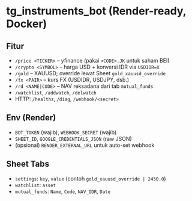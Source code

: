 # tg_instruments_bot (Render-ready, Docker)

## Fitur
- `/price <TICKER>` – yfinance (pakai `<CODE>.JK` untuk saham BEI)
- `/crypto <SYMBOL>` – harga USD + konversi IDR via `USDIDR=X`
- `/gold` – XAUUSD; override lewat Sheet `gold_xauusd_override`
- `/fx <PAIR>` – kurs FX (USDIDR, USDJPY, dsb.)
- `/rd <NAME|CODE>` – NAV reksadana dari tab `mutual_funds`
- `/watchlist`, `/addwatch`, `/delwatch`
- HTTP: `/healthz`, `/diag`, `/webhook/<secret>`

## Env (Render)
- `BOT_TOKEN` (wajib), `WEBHOOK_SECRET` (wajib)
- `SHEET_ID`, `GOOGLE_CREDENTIALS_JSON` (raw JSON)
- (opsional) `RENDER_EXTERNAL_URL` untuk auto-set webhook

## Sheet Tabs
- `settings`: `key`, `value` (contoh `gold_xauusd_override | 2450.0`)
- `watchlist`: `asset`
- `mutual_funds`: `Name`, `Code`, `NAV_IDR`, `Date`
